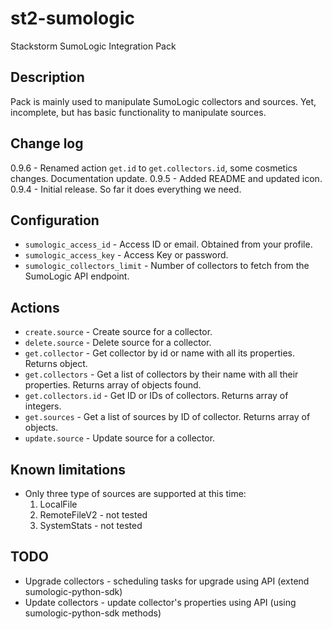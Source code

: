 # st2-sumologic
Stackstorm SumoLogic Integration Pack

## Description

Pack is mainly used to manipulate SumoLogic collectors and sources. Yet, incomplete, but has basic functionality to manipulate sources.

## Change log

0.9.6 - Renamed action `get.id` to `get.collectors.id`, some cosmetics changes. Documentation update.
0.9.5 - Added README and updated icon.
0.9.4 - Initial release. So far it does everything we need.

## Configuration

* `sumologic_access_id` - Access ID or email. Obtained from your profile.
* `sumologic_access_key` - Access Key or password.
* `sumologic_collectors_limit` - Number of collectors to fetch from the SumoLogic API endpoint.

## Actions

* `create.source` - Create source for a collector.
* `delete.source` - Delete source for a collector.
* `get.collector` - Get collector by id or name with all its properties. Returns object.
* `get.collectors` - Get a list of collectors by their name with all their properties. Returns array of objects found.
* `get.collectors.id` - Get ID or IDs of collectors. Returns array of integers.
* `get.sources` - Get a list of sources by ID of collector. Returns array of objects.
* `update.source` - Update source for a collector.

## Known limitations

* Only three type of sources are supported at this time:
  1. LocalFile
  2. RemoteFileV2 - not tested
  3. SystemStats - not tested

## TODO

* Upgrade collectors - scheduling tasks for upgrade using API (extend sumologic-python-sdk)
* Update collectors - update collector's properties using API (using sumologic-python-sdk methods)

